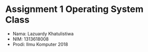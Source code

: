# Assignment 1 Operating System Class

- Nama: Lazuardy Khatulistiwa
- NIM: 1313618008
- Prodi: Ilmu Komputer 2018

